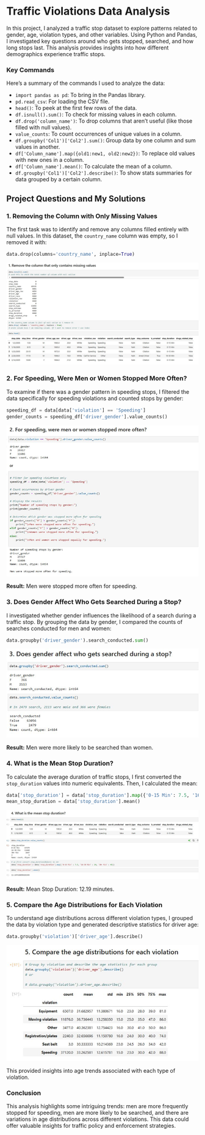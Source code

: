 # Traffic Violations Data Analysis

In this project, I analyzed a traffic stop dataset to explore patterns related to gender, age, violation types, and other variables. Using Python and Pandas, I investigated key questions around who gets stopped, searched, and how long stops last. This analysis provides insights into how different demographics experience traffic stops.

### Key Commands

Here’s a summary of the commands I used to analyze the data:

- `import pandas as pd`: To bring in the Pandas library.
- `pd.read_csv`: For loading the CSV file.
- `head()`: To peek at the first few rows of the data.
- `df.isnull().sum()`: To check for missing values in each column.
- `df.drop('column_name')`: To drop columns that aren’t useful (like those filled with null values).
- `value_counts`: To count occurrences of unique values in a column.
- `df.groupby('Col1')['Col2'].sum()`: Group data by one column and sum values in another.
- `df['Column_name'].map({old1:new1, old2:new2})`: To replace old values with new ones in a column.
- `df['Column_name'].mean()`: To calculate the mean of a column.
- `df.groupby('Col1')['Col2'].describe()`: To show stats summaries for data grouped by a certain column.

## Project Questions and My Solutions

### 1. Removing the Column with Only Missing Values
The first task was to identify and remove any columns filled entirely with null values. In this dataset, the `country_name` column was empty, so I removed it with:
```python
data.drop(columns='country_name', inplace=True)
```

![](https://github.com/sanmyyung/Traffic-Violations-Data-Analysis/blob/main/Images/Q1.JPG)
### 2. For Speeding, Were Men or Women Stopped More Often?
To examine if there was a gender pattern in speeding stops, I filtered the data specifically for speeding violations and counted stops by gender:
```python
speeding_df = data[data['violation'] == 'Speeding']
gender_counts = speeding_df['driver_gender'].value_counts()
```

![](https://github.com/sanmyyung/Traffic-Violations-Data-Analysis/blob/main/Images/Q2.JPG)

**Result:** Men were stopped more often for speeding.

### 3. Does Gender Affect Who Gets Searched During a Stop?
I investigated whether gender influences the likelihood of a search during a traffic stop. By grouping the data by gender, I compared the counts of searches conducted for men and women:

```python
data.groupby('driver_gender').search_conducted.sum()
```

![](https://github.com/sanmyyung/Traffic-Violations-Data-Analysis/blob/main/Images/Q3.JPG)

**Result:** Men were more likely to be searched than women.

### 4. What is the Mean Stop Duration?
To calculate the average duration of traffic stops, I first converted the `stop_duration` values into numeric equivalents. Then, I calculated the mean:

```python
data['stop_duration'] = data['stop_duration'].map({'0-15 Min': 7.5, '16-30 Min': 24, '30+ Min': 45})
mean_stop_duration = data['stop_duration'].mean()
```

![](https://github.com/sanmyyung/Traffic-Violations-Data-Analysis/blob/main/Images/Q4.JPG)

**Result:** Mean Stop Duration: 12.19 minutes.

### 5. Compare the Age Distributions for Each Violation
To understand age distributions across different violation types, I grouped the data by violation type and generated descriptive statistics for driver age:

```python
data.groupby('violation')['driver_age'].describe()
```

![](https://github.com/sanmyyung/Traffic-Violations-Data-Analysis/blob/main/Images/Q5.JPG)

This provided insights into age trends associated with each type of violation.

### Conclusion
This analysis highlights some intriguing trends: men are more frequently stopped for speeding, men are more likely to be searched, and there are variations in age distributions across different violations. This data could offer valuable insights for traffic policy and enforcement strategies.
